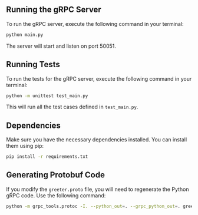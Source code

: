 ## Running the gRPC Server

To run the gRPC server, execute the following command in your terminal:

```bash
python main.py
```

The server will start and listen on port 50051.

## Running Tests

To run the tests for the gRPC server, execute the following command in your terminal:

```bash
python -m unittest test_main.py
```

This will run all the test cases defined in `test_main.py`.

## Dependencies

Make sure you have the necessary dependencies installed. You can install them using pip:

```bash
pip install -r requirements.txt
```

## Generating Protobuf Code

If you modify the `greeter.proto` file, you will need to regenerate the Python gRPC code. Use the following command:

```bash
python -m grpc_tools.protoc -I. --python_out=. --grpc_python_out=. greeter.proto
```
